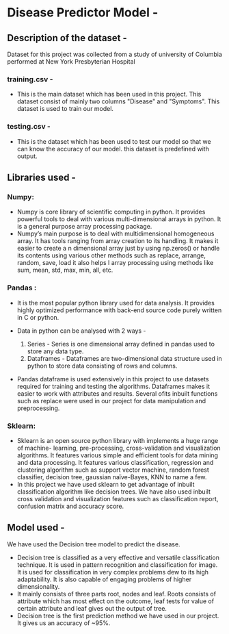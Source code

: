# Disease Predictor Model -

## Description of the dataset -

Dataset for this project was collected from a study of university of Columbia performed at New
York Presbyterian Hospital

### training.csv - 

* This is the main dataset which has been used in this project. This dataset consist of mainly two columns "Disease" and "Symptoms". This dataset is used to train our model.

### testing.csv -

* This is the dataset which has been used to test our model so that we can know the accuracy of our model. this dataset is predefined with output.
  
## Libraries used - 

### Numpy: 

* Numpy is core library of scientific computing in python. It provides powerful tools to
deal with various multi-dimensional arrays in python. It is a general purpose array processing
package.
* Numpy’s main purpose is to deal with multidimensional homogeneous array. It has tools ranging
from array creation to its handling. It makes it easier to create a n dimensional array just by using
np.zeros() or handle its contents using various other methods such as replace, arrange, random,
save, load it also helps I array processing using methods like sum, mean, std, max, min, all, etc.

### Pandas : 
* It is the most popular python library used for data analysis. It provides highly
optimized performance with back-end source code purely written in C or python.
* Data in python can be analysed with 2 ways -
  1. Series - Series is one dimensional array defined in pandas used to store any data type.
  2. Dataframes - Dataframes are two-dimensional data structure used in python to store data consisting of rows
and columns.
  
* Pandas dataframe is used extensively in this project to use datasets required for training and
testing the algorithms. Dataframes makes it easier to work with attributes and results. Several ofits inbuilt functions such as replace were used in our project for data manipulation and
preprocessing.


### Sklearn: 
* Sklearn is an open source python library with implements a huge range of machine-
learning, pre-processing, cross-validation and visualization algorithms. It features various simple
and efficient tools for data mining and data processing. It features various classification,
regression and clustering algorithm such as support vector machine, random forest classifier,
decision tree, gaussian naïve-Bayes, KNN to name a few.
* In this project we have used sklearn to get advantage of inbuilt classification algorithm like decision trees. We have also used inbuilt cross
validation and visualization features such as classification report, confusion matrix and accuracy
score.

## Model used - 

We have used the Decision tree model to predict the disease.
* Decision tree is classified as a very effective and versatile classification technique. It is used in
pattern recognition and classification for image. It is used for classification in very complex
problems dew to its high adaptability. It is also capable of engaging problems of higher
dimensionality. 
* It mainly consists of three parts root, nodes and leaf.
Roots consists of attribute which has most effect on the outcome, leaf tests for value of certain
attribute and leaf gives out the output of tree.
* Decision tree is the first prediction method we have used in our project. It gives us an accuracy
of ~95%.